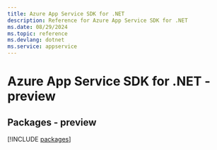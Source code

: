 ```yaml
---
title: Azure App Service SDK for .NET
description: Reference for Azure App Service SDK for .NET
ms.date: 08/29/2024
ms.topic: reference
ms.devlang: dotnet
ms.service: appservice
---
```

# Azure App Service SDK for .NET - preview
## Packages - preview
[!INCLUDE [packages](app-service-index.md)]